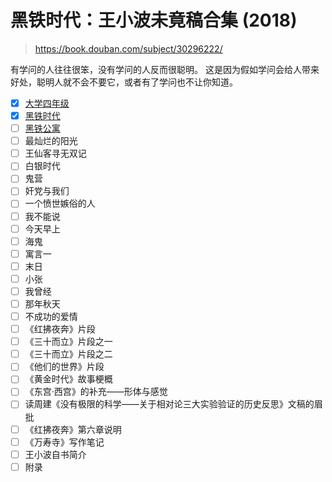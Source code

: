# 黑铁时代：王小波未竟稿合集 (2018)

> <https://book.douban.com/subject/30296222/>

有学问的人往往很笨，没有学问的人反而很聪明。
这是因为假如学问会给人带来好处，聪明人就不会不要它，或者有了学问也不让你知道。

- [x] [大学四年级](collection/senior_year.md)
- [x] [黑铁时代](collection/iron_age.md)
- [ ] [黑铁公寓](collection/iron_tenement.md)
- [ ] 最灿烂的阳光
- [ ] 王仙客寻无双记
- [ ] 白银时代
- [ ] 鬼营
- [ ] 奸党与我们
- [ ] 一个愤世嫉俗的人
- [ ] 我不能说
- [ ] 今天早上
- [ ] 海鬼
- [ ] 寓言一
- [ ] 末日
- [ ] 小张
- [ ] 我曾经
- [ ] 那年秋天
- [ ] 不成功的爱情
- [ ] 《红拂夜奔》片段
- [ ] 《三十而立》片段之一
- [ ] 《三十而立》片段之二
- [ ] 《他们的世界》片段
- [ ] 《黄金时代》故事梗概
- [ ] 《东宫·西宫》的补充——形体与感觉
- [ ] 读周建《没有极限的科学——关于相对论三大实验验证的历史反思》文稿的眉批
- [ ] 《红拂夜奔》第六章说明
- [ ] 《万寿寺》写作笔记
- [ ] 王小波自书简介
- [ ] 附录
